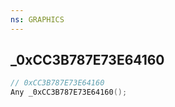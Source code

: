 ```yaml
---
ns: GRAPHICS
---
```

## _0xCC3B787E73E64160

```c
// 0xCC3B787E73E64160
Any _0xCC3B787E73E64160();
```

